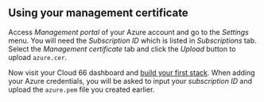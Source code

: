 

## Using your management certificate

Access _Management portal_ of your Azure account and go to the _Settings_ menu. You will need the _Subscription ID_ which is listed in _Subscriptions_ tab. Select the _Management certificate_ tab and click the _Upload_ button to upload `azure.cer`.

Now visit your Cloud 66 dashboard and [build your first stack](http://help.cloud66.com/introduction-to-cloud-66/introduction-to-cloud-66). When adding your Azure credentials, you will be asked to input your _subscription ID_ and upload the `azure.pem` file you created earlier.




